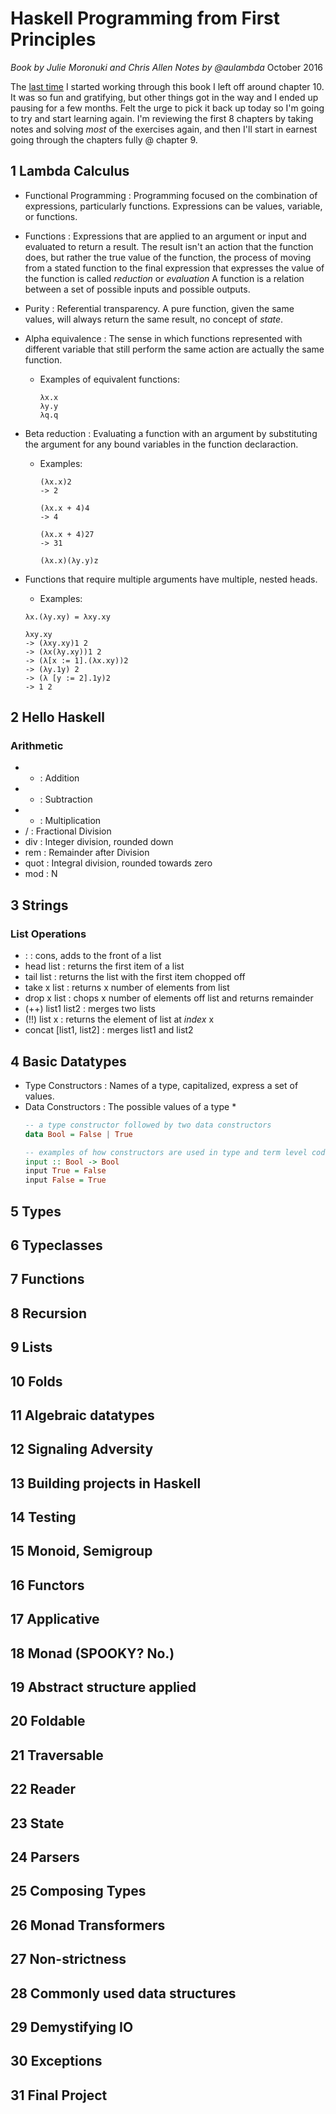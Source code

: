 # Haskell Programming from First Principles
*Book by Julie Moronuki and Chris Allen
Notes by @aulambda*
October 2016

The [last time](https://github.com/aulambda/haskellbook/commits?author=aulambda) I started working through this book I left off around chapter 10. It was so fun and gratifying, but other things got in the way and I ended up pausing for a few months. Felt the urge to pick it back up today so I'm going to try and start learning again. I'm reviewing the first 8 chapters by taking notes and solving *most* of the exercises again, and then I'll start in earnest going through the chapters fully @ chapter 9.


## 1 Lambda Calculus
* Functional Programming
  : Programming focused on the combination of expressions, particularly functions. Expressions can be values, variable, or functions.
* Functions
  : Expressions that are applied to an argument or input and evaluated to return a result. The result isn't an action that the function does, but rather the true value of the function, the process of moving from a stated function to the final expression that expresses the value of the function is called *reduction* or *evaluation* A function is a relation between a set of possible inputs and possible outputs.
* Purity
  : Referential transparency. A pure function, given the same values, will always return the same result, no concept of *state*.

* Alpha equivalence
  : The sense in which functions represented with different variable that still perform the same action are actually the same function.
  * Examples of equivalent functions:

    ```
    λx.x
    λy.y
    λq.q
    ```
* Beta reduction
  : Evaluating a function with an argument by substituting the argument for any bound variables in the function declaraction.
  * Examples:
    ```
    (λx.x)2
    -> 2

    (λx.x + 4)4
    -> 4

    (λx.x + 4)27
    -> 31

    (λx.x)(λy.y)z
    ```
* Functions that require multiple arguments have multiple, nested heads.
  * Examples:
  ```
  λx.(λy.xy) = λxy.xy

  λxy.xy
  -> (λxy.xy)1 2
  -> (λx(λy.xy))1 2
  -> (λ[x := 1].(λx.xy))2
  -> (λy.1y) 2
  -> (λ [y := 2].1y)2
  -> 1 2
  ```




## 2 Hello Haskell
### Arithmetic
* + : Addition
* - : Subtraction
* * : Multiplication
* / : Fractional Division
* div : Integer division, rounded down
* rem : Remainder after Division
* quot : Integral division, rounded towards zero
* mod : N

## 3 Strings
### List Operations
* : : cons, adds to the front of a list
* head list : returns the first item of a list
* tail list : returns the list with the first item chopped off
* take x list : returns x number of elements from list
* drop x list : chops x number of elements off list and returns remainder
* (++) list1 list2 : merges two lists
* (!!) list x : returns the element of list at *index* x
* concat [list1, list2] : merges list1 and list2

## 4 Basic Datatypes
* Type Constructors : Names of a type, capitalized, express a set of values.
* Data Constructors : The possible values of a type
  *
  ```haskell
  -- a type constructor followed by two data constructors
  data Bool = False | True

  -- examples of how constructors are used in type and term level code
  input :: Bool -> Bool
  input True = False
  input False = True
  ```
## 5 Types

## 6 Typeclasses
## 7 Functions
## 8 Recursion
## 9 Lists
## 10 Folds
## 11 Algebraic datatypes
## 12 Signaling Adversity
## 13 Building projects in Haskell
## 14 Testing
## 15 Monoid, Semigroup
## 16 Functors
## 17 Applicative
## 18 Monad (SPOOKY? No.)
## 19 Abstract structure applied
## 20 Foldable
## 21 Traversable
## 22 Reader
## 23 State
## 24 Parsers
## 25 Composing Types
## 26 Monad Transformers
## 27 Non-strictness
## 28 Commonly used data structures
## 29 Demystifying IO
## 30 Exceptions
## 31 Final Project
